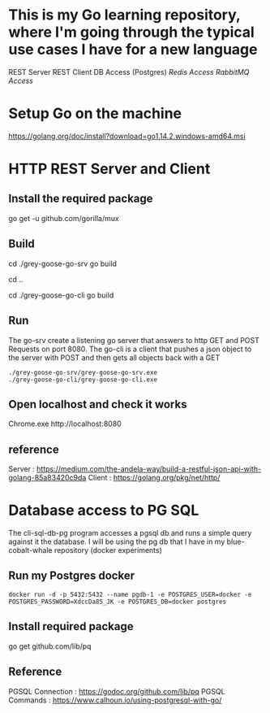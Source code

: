 # This is my Go learning repository, where I'm going through the typical use cases I have for a new language

REST Server
REST Client
DB Access (Postgres)
_Redis Access_
_RabbitMQ Access_

# Setup Go on the machine
https://golang.org/doc/install?download=go1.14.2.windows-amd64.msi

# HTTP REST Server and Client

## Install the required package
go get -u github.com/gorilla/mux

## Build
cd ./grey-goose-go-srv
go build

cd ..

cd ./grey-goose-go-cli
go build

## Run 
The go-srv create a listening go server that answers to http GET and POST Requests on port 8080. 
The go-cli is a client that pushes a json object to the server with POST and then gets all objects back with a GET

```
./grey-goose-go-srv/grey-goose-go-srv.exe
./grey-goose-go-cli/grey-goose-go-cli.exe
```

## Open localhost and check it works
Chrome.exe http://localhost:8080


## reference
Server : https://medium.com/the-andela-way/build-a-restful-json-api-with-golang-85a83420c9da
Client : https://golang.org/pkg/net/http/

# Database access to PG SQL

The cli-sql-db-pg program accesses a pgsql db and runs a simple query against it the database. I will be using the pg db that I have in my blue-cobalt-whale repository (docker experiments) 

## Run my Postgres docker
```
docker run -d -p 5432:5432 --name pgdb-1 -e POSTGRES_USER=docker -e POSTGRES_PASSWORD=XdccDa85_JK -e POSTGRES_DB=docker postgres
```

## Install required package
go get github.com/lib/pq

## Reference
PGSQL Connection : https://godoc.org/github.com/lib/pq
PGSQL Commands : https://www.calhoun.io/using-postgresql-with-go/